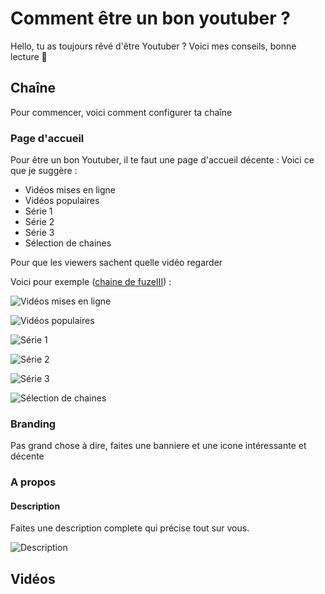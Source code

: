 # Comment être un bon youtuber ?
Hello, tu as toujours rêvé d'être Youtuber ? Voici mes conseils, bonne lecture 🙂
## Chaîne
Pour commencer, voici comment configurer ta chaîne
### Page d'accueil
Pour être un bon Youtuber, il te faut une page d'accueil décente :
Voici ce que je suggère :
- Vidéos mises en ligne
- Vidéos populaires
- Série 1
- Série 2
- Série 3
- Sélection de chaines

Pour que les viewers sachent quelle vidéo regarder

Voici pour exemple ([chaine de fuzeIII](https://youtube.com/fuzeiii)) :

![Vidéos mises en ligne](https://i.imgur.com/uMolpwC.png)

![Vidéos populaires](https://i.imgur.com/3A3G9cM.png)

![Série 1](https://i.imgur.com/rWqCOsk.png)

![Série 2](https://i.imgur.com/AjkagQG.png)

![Série 3](https://i.imgur.com/sSHsTRe.png)

![Sélection de chaines](https://i.imgur.com/nWXXuSr.png)

### Branding
Pas grand chose à dire, faites une banniere et une icone intéressante et décente
### A propos
#### Description
Faites une description complete qui précise tout sur vous.

![Description](https://i.imgur.com/1sVb2YT.png)

## Vidéos
